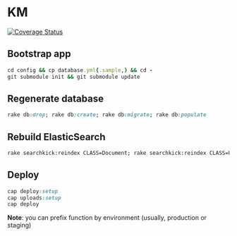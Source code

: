 # KM

[![Coverage Status](https://coveralls.io/repos/rubymen/km/badge.png?branch=develop)](https://coveralls.io/r/rubymen/km?branch=develop)

## Bootstrap app

```rb
cd config && cp database.yml{.sample,} && cd -
git submodule init && git submodule update
```

## Regenerate database

```rb
rake db:drop; rake db:create; rake db:migrate; rake db:populate
```

## Rebuild ElasticSearch

```sh
rake searchkick:reindex CLASS=Document; rake searchkick:reindex CLASS=User
```

## Deploy

```rb
cap deploy:setup
cap uploads:setup
cap deploy
```

**Note**: you can prefix function by environment (usually, production or staging)
